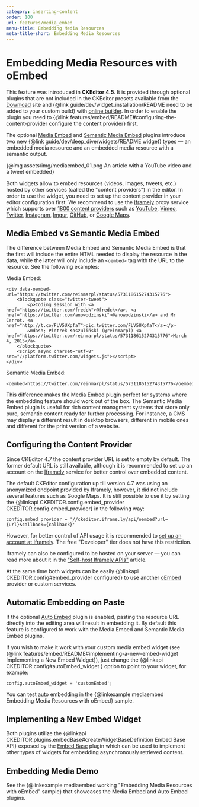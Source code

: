 ```yaml
---
category: inserting-content
order: 100
url: features/media_embed
menu-title: Embedding Media Resources
meta-title-short: Embedding Media Resources
---
```

<!--
Copyright (c) 2003-2020, CKSource - Frederico Knabben. All rights reserved.
For licensing, see LICENSE.md.
-->

# Embedding Media Resources with oEmbed

<info-box info="">
 This feature was introduced in <strong>CKEditor 4.5</strong>. It is provided through optional plugins that are not included in the CKEditor presets available from the <a href="https://ckeditor.com/ckeditor-4/download/">Download</a> site and {@link guide/dev/widget_installation/README need to be added to your custom build} with <a href="https://ckeditor.com/cke4/builder">online builder</a>. In order to enable the plugin you need to {@link features/embed/README#configuring-the-content-provider configure the content provider} first.
</info-box>

The optional [Media Embed](https://ckeditor.com/cke4/addon/embed) and [Semantic Media Embed](https://ckeditor.com/cke4/addon/embedsemantic) plugins introduce two new {@link guide/dev/deep_dive/widgets/README widget} types &mdash; an embedded media resource and an embedded media resource with a semantic output.

{@img assets/img/mediaembed_01.png An article with a YouTube video and a tweet embedded}

Both widgets allow to embed resources (videos, images, tweets, etc.) hosted by other services (called the "content providers") in the editor. In order to use the widget, you need to set up the content provider in your editor configuration first. We recommend to use the [Iframely](https://iframely.com/) proxy service which supports over [1800 content providers](https://iframely.com/domains) such as [YouTube](http://youtube.com), [Vimeo](http://vimeo.com), [Twitter](http://twitter.com), [Instagram](http://instagtram.com), [Imgur](http://imgur.com), [GitHub](http://github.com), or [Google Maps](https://maps.google.com).

## Media Embed vs Semantic Media Embed

The difference between Media Embed and Semantic Media Embed is that the first will include the entire HTML needed to display the resource in the data, while the latter will only include an `<oembed>` tag with the URL to the resource. See the following examples:

Media Embed:

	<div data-oembed-url="https://twitter.com/reinmarpl/status/573118615274315776">
		<blockquote class="twitter-tweet">
			<p>Coding session with <a href="https://twitter.com/fredck">@fredck</a>, <a href="https://twitter.com/anowodzinski">@anowodzinski</a> and Mr Carrot. <a href="http://t.co/FLV5UXpfaT">pic.twitter.com/FLV5UXpfaT</a></p>
			&mdash; Piotrek Koszuliński (@reinmarpl) <a href="https://twitter.com/reinmarpl/status/573118615274315776">March 4, 2015</a>
		</blockquote>
		<script async charset="utf-8" src="//platform.twitter.com/widgets.js"></script>
	</div>

Semantic Media Embed:

	<oembed>https://twitter.com/reinmarpl/status/573118615274315776</oembed>

This difference makes the Media Embed plugin perfect for systems where the embedding feature should work out of the box. The Semantic Media Embed plugin is useful for rich content managment systems that store only pure, semantic content ready for further processing. For instance, a CMS may display a different result in desktop browsers, different in mobile ones and different for the print version of a website.

## Configuring the Content Provider

<info-box hint="">
  Since CKEditor 4.7 the content provider URL is set to empty by default. The former default URL is still available, although it is recommended to set up an account on the <a href="https://iframely.com/">Iframely</a> service for better control over embedded content.
</info-box>

The default CKEditor configuration up till version 4.7 was using an anonymized endpoint provided by Iframely, however, it did not include several features such as Google Maps. It is still possible to use it by setting the {@linkapi CKEDITOR.config.embed_provider CKEDITOR.config.embed_provider} in the following way:

	config.embed_provider = '//ckeditor.iframe.ly/api/oembed?url={url}&callback={callback}'

However, for better control of API usage it is recommended to [set up an account at Iframely](https://iframely.com/plans). The free "Developer" tier does not have this restriction.

Iframely can also be configured to be hosted on your server &mdash; you can read more about it in the ["Self-host Iframely APIs"](https://iframely.com/docs/host) article.

At the same time both widgets can be easily {@linkapi CKEDITOR.config#embed_provider configured} to use another [oEmbed](http://www.oembed.com/) provider or custom services.

## Automatic Embedding on Paste

If the optional [Auto Embed](https://ckeditor.com/cke4/addon/autoembed) plugin is enabled, pasting the resource URL directly into the editing area will result in embedding it. By default this feature is configured to work with the Media Embed and Semantic Media Embed plugins.

If you wish to make it work with your custom media embed widget (see {@link features/embed/README#implementing-a-new-embed-widget Implementing a New Embed Widget}), just change the {@linkapi CKEDITOR.config#autoEmbed_widget } option to point to your widget, for example:

	config.autoEmbed_widget = 'customEmbed';

You can test auto embedding in the {@linkexample mediaembed Embedding Media Resources with oEmbed} sample.

## Implementing a New Embed Widget

Both plugins utilize the {@linkapi CKEDITOR.plugins.embedBase#createWidgetBaseDefinition Embed Base API} exposed by the [Embed Base](https://ckeditor.com/cke4/addon/embedbase) plugin which can be used to implement other types of widgets for embedding asynchronously retrieved content.

## Embedding Media Demo

See the {@linkexample mediaembed working "Embedding Media Resources with oEmbed" sample} that showcases the Media Embed and Auto Embed plugins.

